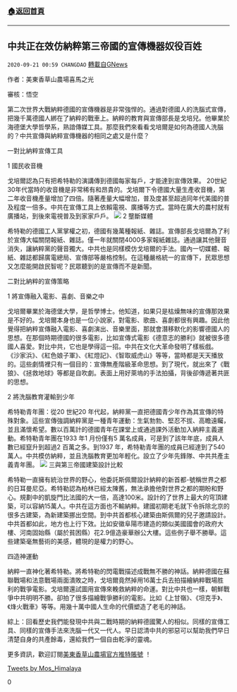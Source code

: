 ###  [:house:返回首頁](https://github.com/ourhimalayas/txt)
---

## 中共正在效仿納粹第三帝國的宣傳機器奴役百姓
`2020-09-21 00:59 CHANGDAO` [轉載自GNews](https://gnews.org/zh-hant/365448/)

作者：美東香草山農場喜馬之光

審核：悟空

第二次世界大戰納粹德國的宣傳機器是非常強悍的。通過對德國人的洗腦式宣傳，把幾千萬德國人綁在了納粹的戰車上。納粹的教育與宣傳部長是戈培兒。他畢業於海德堡大學哲學系，熟諳傳媒工具。那麼我們來看看戈培爾是如何為德國人洗腦的？中共宣傳與納粹宣傳機器的相同之處又是什麼？

一對比納粹宣傳工具

1 國民收音機

戈培爾認為只有把希特勒的演講傳到德國每家每戶，才能達到宣傳效果。 20世紀30年代當時的收音機是非常稀有和昂貴的。戈培爾下令德國大量生產收音機，第二年收音機產量增加了四倍。隨著產量大幅增加，普及度甚至超過同年代美國的普及程度一倍多。中共在宣傳工具上依賴電視、廣播等方式。當時在廣大的農村就有廣播站，到後來電視普及到家家戶戶。
![](https://s3.amazonaws.com/gnews-media-offload/wp-content/uploads/2020/09/18041437/30-%E4%B8%AD%E5%85%B1%E6%AD%A3%E5%9C%A8%E6%95%88%E4%BB%BF%E7%BA%B3%E7%B2%B9%E7%AC%AC%E4%B8%89%E5%B8%9D%E5%9B%BD%E7%9A%84%E5%AE%A3%E4%BC%A0%E6%9C%BA%E5%99%A8%E5%A5%B4%E5%BD%B9%E7%99%BE%E5%A7%93-1.jpg)
2 壟斷媒體

希特勒的德國工人黨掌權之初，德國有幾萬種報紙、雜誌。宣傳部長戈培爾為了利於宣傳大幅關閉報紙、雜誌。僅一年就關閉4000多家報紙雜誌。通過讓其他聲音消失，讓納粹黨的聲音獨大。中共也是同樣模仿戈培爾的手法。國內一切媒體、報紙、雜誌都歸廣電總局、宣傳部等嚴格控制。在這種嚴格統一的宣傳下，民眾思想又怎麼能開啟民智呢？民眾聽到的是宣傳而不是新聞。

二對比納粹的宣傳策略

1 將宣傳融入電影、喜劇、音樂之中

戈培爾畢業於海德堡大學，是哲學博士。他知道，如果只是枯燥無味的宣傳那效果是不好的。戈培爾本身也是一位小說家，對電影、歌曲、喜劇都很有興趣。因此他覺得把納粹宣傳融入電影、喜劇演出、音樂里面，那就會潛移默化的影響德國人的思想。在那個時期德國的很多電影，比如宣傳式電影《德意志的勝利》就被很多德國人喜愛。對比中共，它也是學得這一招。中共在文化大革命發明了樣板戲。 《沙家浜》、《紅色娘子軍》、《紅燈記》、《智取威虎山》等等，當時都是天天播放的。這些劇情裡只有一個目的：宣傳無產階級革命思想。到了現代，就出來了《戰狼》、《拯救地球》等都是自吹劇。表面上用好萊塢的手法拍攝，背後卻傳遞著共匪的思想。

2 將洗腦教育灌輸到少年

希特勒青年團：從20 世紀20 年代起，納粹黨一直把德國青少年作為其宣傳的特殊對象。這些宣傳強調納粹黨是一種青年運動：生氣勃勃、堅忍不拔、高瞻遠矚，並且滿懷希望。數以百萬計的德國青年在課堂上或通過課外活動加入納粹主義運動。希特勒青年團在1933 年1 月份僅有5 萬名成員，可是到了該年年底，成員人數已經竄升到超過2 百萬之多。到1937 年，希特勒青年團的成員已經達到了540 萬人。中共模仿納粹，並且洗腦教育更加年輕化。設立了少年先鋒隊、中共共產主義青年團。
![](https://s3.amazonaws.com/gnews-media-offload/wp-content/uploads/2020/09/18041448/30-%E4%B8%AD%E5%85%B1%E6%AD%A3%E5%9C%A8%E6%95%88%E4%BB%BF%E7%BA%B3%E7%B2%B9%E7%AC%AC%E4%B8%89%E5%B8%9D%E5%9B%BD%E7%9A%84%E5%AE%A3%E4%BC%A0%E6%9C%BA%E5%99%A8%E5%A5%B4%E5%BD%B9%E7%99%BE%E5%A7%93-2.jpg)
三與第三帝國建築設計比較

希特勒一直擁有統治世界的野心，他委託斯佩爾設計納粹的新首都-號稱世界之都的日耳曼尼亞。希特勒認為柏林已經太陳舊，無法承擔他對世界之都的期盼和野心。規劃中的凱旋門比法國的大一倍，高達100米。設計的了世界上最大的穹頂建築，可以容納15萬人。中共在這方面也不輸納粹。建國初期老毛就下令拆除北京的很多古建築，為新建築挪出空間。到中共首都核心建築由斯佩爾的兒子邀請設計。中共首都如此，地方也上行下效。比如安徽阜陽市建造的類似美國國會的政府大樓、河南固始縣（屬於貧困縣）花2.9億造豪華辦公大樓。這些例子舉不勝舉。這些建築毫無藝術的美感，體現的是權力的野心。

四造神運動

納粹一直神化著希特勒。將希特勒的閃電戰描述成戰無不勝的神話。納粹德國在蘇聯戰場和法意戰場兩面潰敗之時，戈培爾竟然掉用16萬士兵去拍描繪納粹戰場胜利的戰爭電影。戈培爾還試圖用宣傳來輓救納粹的命運。對比中共也一樣，朝鮮戰爭中共明明不勝。卻拍了很多描繪戰爭勝利的電影。比如《上甘嶺》、《坦克手》、《烽火戰車》等等。用幾十萬中國人生命的代價塑造了老毛的神話。

綜上：回看歷史我們能發現中共與二戰時期的納粹德國驚人的相似。同樣的宣傳工具、同樣的宣傳手法來洗腦一代又一代人。早日認清中共的邪惡可以幫助我們早日清楚自身的共產餘毒，還給我們一個自由乾淨的靈魂。



更多資訊，歡迎訂閱[美東香草山農場官方推特賬號](https://twitter.com/Mos_Himalaya) ！

[Tweets by Mos\_Himalaya](https://twitter.com/Mos_Himalaya?ref_src=twsrc%5Etfw)

0
